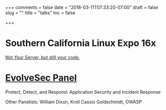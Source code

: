 +++
comments = false
date = "2018-03-11T07:33:20-07:00"
draft = false
slug = ""
title = "talks"
toc = false

+++

# Southern California Linux Expo 16x

[Not Your Server, but still your code.](https://youtu.be/nZzCIIW2-Is?t=12959)

# [EvolveSec Panel](https://www.meetup.com/EvolveSec-LA-Cyber-Security/events/249432929/)

Protect, Detect, and Respond: Application Security and Incident Response

Other Panelists:
William Dixon, Kroll
Cassio Goldschmidt, OWASP

